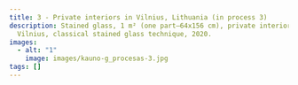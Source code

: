 ```yaml
---
title: 3 - Private interiors in Vilnius, Lithuania (in process 3)
description: Stained glass, 1 m² (one part–64x156 cm), private interior in
  Vilnius, classical stained glass technique, 2020.
images:
  - alt: "1"
    image: images/kauno-g_procesas-3.jpg
tags: []
---
```

